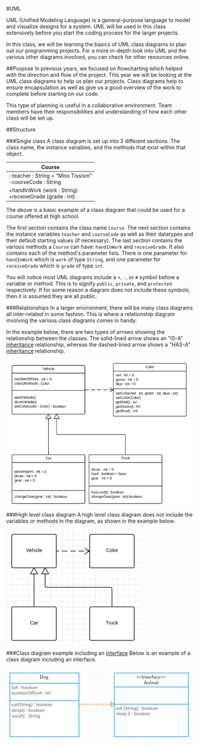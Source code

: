 #UML

UML (Unified Modeling Language) is a general-purpose language to model and visualize designs for a system.  UML will be used in this class extensively before you start the coding process for the larger projects.

In this class, we will be learning the basics of UML class diagrams to plan out our programming projects.  For a more in-depth look into UML and the various other diagrams involved, you can check for other resources online.

##Purpose
In previous years, we focused on flowcharting which helped with the direction and flow of the project.  This year we will be looking at the UML class diagrams to help us plan our projects.  Class diagrams help to ensure encapsulation as well as give us a good overview of the work to complete before starting on our code.

This type of planning is useful in a collaborative environment.  Team members have their responsibilities and understanding of how each other class will be set up.

##Structure

###Single class
A class diagram is set up into 3 different sections.  The class name, the instance variables, and the methods that exist within that object.

| Course |
|------|
|-teacher : String = "Miss Tissism" <br/> -courseCode : String |
|+handInWork (work : String) <br/> +receiveGrade (grade : int) |

The above is a basic example of a class diagram that could be used for a course offered at high school.

The first section contains the class name `Course`.  The next section contains the instance variables `teacher` and `courseCode` as well as their datatypes and their default starting values (if necessary).  The last section contains the various methods a `Course` can have: `handInWork` and `receiveGrade`.  It also contains each of the method's parameter lists.  There is one parameter for `handInWork` which is `work` of type `String`, and one parameter for `receiveGrade` which is `grade` of type `int`.

You will notice most UML diagrams include a ```+```, ```-```, or ```#``` symbol before a variable or method.  This is to signify ```public```, ```private```, and ```protected``` respectively.  If for some reason a diagram does not include these symbols, then it is assumed they are all public.

###Relationships
In a larger environment, there will be many class diagrams all inter-related in some fashion.  This is where a relationship diagram involving the various class diagrams comes in handy.

In the example below, there are two types of arrows showing the relationship between the classes.  The solid-lined arrow shows an "IS-A" [inheritance](./inheritance.md) relationship, whereas the dashed-lined arrow shows a "HAS-A" [inheritance](./inheritance.md) relationship.

![Alt text](./img/uml_relationship_example.png)

###High level class diagram
A high level class diagram does not include the variables or methods in the diagram, as shown in the example below.

![Alt text](./img/uml_relationship_high_level_example.png)

###Class diagram example including an [Interface](./interfaces.md)
Below is an example of a class diagram including an interface.

![Alt text](./img/uml_interface_example.png)